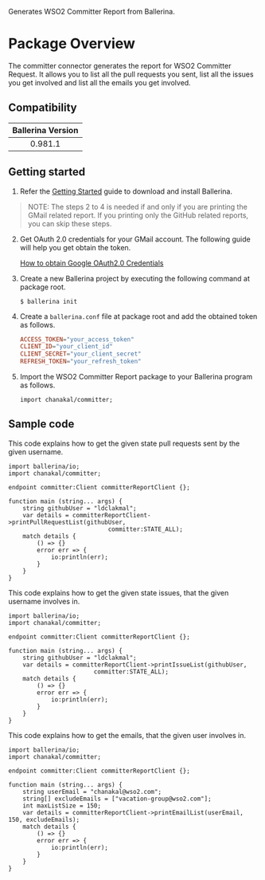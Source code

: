Generates WSO2 Committer Report from Ballerina.

# Package Overview

The committer connector generates the report for WSO2 Committer Request. It allows you to list all the pull requests you sent, list all the issues you get involved and list all the emails you get involved.

## Compatibility

| Ballerina Version  |
|:------------------:|
| 0.981.1            |

## Getting started

1. Refer the [Getting Started](https://ballerina.io/learn/getting-started/) guide to download and install Ballerina.

> NOTE: The steps 2 to 4 is needed if and only if you are printing the GMail related report. If you printing only the GitHub related reports, you can skip these steps.

2. Get OAuth 2.0 credentials for your GMail account. The following guide will help you get obtain the token.

    [How to obtain Google OAuth2.0 Credentials](https://gist.github.com/ldclakmal/6c43ed7dfaa19d7eb0db324402d14102)

3. Create a new Ballerina project by executing the following command at package root.

    ```shell
    $ ballerina init
    ```

4. Create a `ballerina.conf` file at package root and add the obtained token as follows.

   ```ballerina.conf
   ACCESS_TOKEN="your_access_token"
   CLIENT_ID="your_client_id"
   CLIENT_SECRET="your_client_secret"
   REFRESH_TOKEN="your_refresh_token"
   ```

5. Import the WSO2 Committer Report package to your Ballerina program as follows.

    ```ballerina
    import chanakal/committer;
    ```

## Sample code

This code explains how to get the given state pull requests sent by the given username.

```ballerina
import ballerina/io;
import chanakal/committer;

endpoint committer:Client committerReportClient {};

function main (string... args) {
    string githubUser = "ldclakmal";
    var details = committerReportClient->printPullRequestList(githubUser,
                            committer:STATE_ALL);
    match details {
        () => {}
        error err => {
            io:println(err);
        }
    }
}
```

This code explains how to get the given state issues, that the given username involves in.

```ballerina
import ballerina/io;
import chanakal/committer;

endpoint committer:Client committerReportClient {};

function main (string... args) {
    string githubUser = "ldclakmal";
    var details = committerReportClient->printIssueList(githubUser,
                        committer:STATE_ALL);
    match details {
        () => {}
        error err => {
            io:println(err);
        }
    }
}
```

This code explains how to get the emails, that the given user involves in.

```ballerina
import ballerina/io;
import chanakal/committer;

endpoint committer:Client committerReportClient {};

function main (string... args) {
    string userEmail = "chanakal@wso2.com";
    string[] excludeEmails = ["vacation-group@wso2.com"];
    int maxListSize = 150;
    var details = committerReportClient->printEmailList(userEmail, 150, excludeEmails);
    match details {
        () => {}
        error err => {
            io:println(err);
        }
    }
}
```
